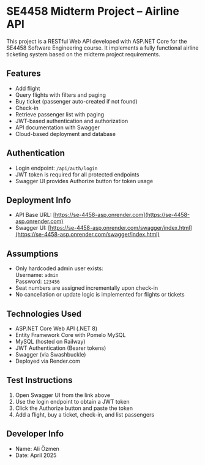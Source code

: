 ﻿# SE4458 Midterm Project – Airline API

This project is a RESTful Web API developed with ASP.NET Core for the SE4458 Software Engineering course. It implements a fully functional airline ticketing system based on the midterm project requirements.

## Features

- Add flight
- Query flights with filters and paging
- Buy ticket (passenger auto-created if not found)
- Check-in
- Retrieve passenger list with paging
- JWT-based authentication and authorization
- API documentation with Swagger
- Cloud-based deployment and database

## Authentication

- Login endpoint: `/api/auth/login`
- JWT token is required for all protected endpoints
- Swagger UI provides Authorize button for token usage

## Deployment Info

- API Base URL: [https://se-4458-asp.onrender.com](https://se-4458-asp.onrender.com)
- Swagger UI: [https://se-4458-asp.onrender.com/swagger/index.html](https://se-4458-asp.onrender.com/swagger/index.html)

## Assumptions

- Only hardcoded admin user exists:  
  Username: `admin`  
  Password: `123456`
- Seat numbers are assigned incrementally upon check-in
- No cancellation or update logic is implemented for flights or tickets

## Technologies Used

- ASP.NET Core Web API (.NET 8)
- Entity Framework Core with Pomelo MySQL
- MySQL (hosted on Railway)
- JWT Authentication (Bearer tokens)
- Swagger (via Swashbuckle)
- Deployed via Render.com

## Test Instructions

1. Open Swagger UI from the link above
2. Use the login endpoint to obtain a JWT token
3. Click the Authorize button and paste the token
4. Add a flight, buy a ticket, check-in, and list passengers

## Developer Info

- Name: Ali Özmen
- Date: April 2025
